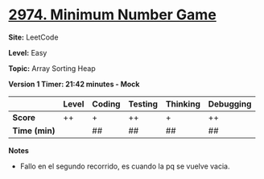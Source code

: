 # [2974. Minimum Number Game](https://leetcode.com/problems/minimum-number-game/description/)

**Site:** LeetCode

**Level:** Easy 

**Topic:** Array Sorting Heap

**Version 1 Timer: 21:42 minutes - Mock**

|           | Level | Coding | Testing | Thinking | Debugging  |
|-----------|-------|--------|---------|----------|------------|
| **Score** | ++    | +      | ++      | +        | ++         |
| **Time (min)** | | ## | ## | ## | ## |

**Notes**
- Fallo en el segundo recorrido, es cuando la pq se vuelve vacia.